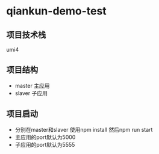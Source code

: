 # qiankun-demo-test

## 项目技术栈
umi4

## 项目结构
- master 主应用
- slaver 子应用

## 项目启动
- 分别在master和slaver 使用npm install 然后npm run start
- 主应用的port默认为5000
- 子应用的port默认为5555